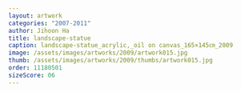 ```yaml
---
layout: artwork
categories: "2007-2011"
author: Jihoon Ha
title: landscape-statue
caption: landscape-statue_acrylic,_oil on canvas_165×145㎝_2009
image: /assets/images/artworks/2009/artwork015.jpg
thumb: /assets/images/artworks/2009/thumbs/artwork015.jpg
order: 11180501
sizeScore: 06
---
```

